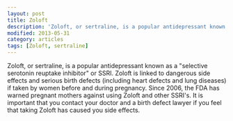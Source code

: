 ```yaml
---
layout: post
title: Zoloft
description: 'Zoloft, or sertraline, is a popular antidepressant known as a "selective serotonin reuptake inhibitor" or SSRI.'
modified: 2013-05-31
category: articles
tags: [Zoloft, sertraline]
---
```


Zoloft, or sertraline, is a popular antidepressant known as a "selective serotonin reuptake inhibitor" or SSRI.  Zoloft is linked to dangerous side effects and serious birth defects (including heart defects and lung diseases) if taken by women before and during pregnancy. Since 2006, the FDA has warned pregnant mothers against using Zoloft and other SSRI's. It is important that you contact your doctor and a birth defect lawyer if you feel that taking Zoloft has caused you side effects.